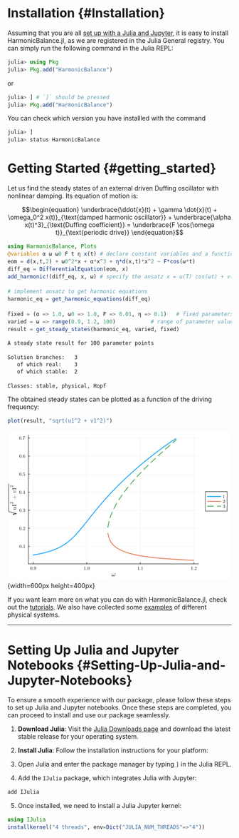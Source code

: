 
# Installation {#Installation}

Assuming that you are all [set up with a Julia and Jupyter](/introduction/index#setting-up-julia-and-jupyter-notebooks), it is easy to install HarmonicBalance.jl, as we are registered in the Julia General registry. You can simply run the following command in the Julia REPL:

```julia
julia> using Pkg
julia> Pkg.add("HarmonicBalance")
```


or

```julia
julia> ] # `]` should be pressed
julia> Pkg.add("HarmonicBalance")
```


You can check which version you have installled with the command

```julia
julia> ]
julia> status HarmonicBalance
```


# Getting Started {#getting_started}

Let us find the steady states of an external driven Duffing oscillator with nonlinear damping. Its equation of motion is:

$$\begin{equation}
\underbrace{\ddot{x}(t) + \gamma \dot{x}(t) + \omega_0^2 x(t)}_{\text{damped harmonic oscillator}} + \underbrace{\alpha x(t)^3}_{\text{Duffing coefficient}} = \underbrace{F \cos(\omega t)}_{\text{periodic drive}}
\end{equation}$$

```julia
using HarmonicBalance, Plots
@variables α ω ω0 F t η x(t) # declare constant variables and a function x(t)
eom = d(x,t,2) + ω0^2*x + α*x^3 + η*d(x,t)*x^2 ~ F*cos(ω*t)
diff_eq = DifferentialEquation(eom, x)
add_harmonic!(diff_eq, x, ω) # specify the ansatz x = u(T) cos(ωt) + v(T) sin(ωt)

# implement ansatz to get harmonic equations
harmonic_eq = get_harmonic_equations(diff_eq)

fixed = (α => 1.0, ω0 => 1.0, F => 0.01, η => 0.1)   # fixed parameters
varied = ω => range(0.9, 1.2, 100)           # range of parameter values
result = get_steady_states(harmonic_eq, varied, fixed)
```


```ansi
A steady state result for 100 parameter points

Solution branches:   3
   of which real:    3
   of which stable:  2

Classes: stable, physical, Hopf

```


The obtained steady states can be plotted as a function of the driving frequency:

```julia
plot(result, "sqrt(u1^2 + v1^2)")
```

![](uilcwxq.png){width=600px height=400px}

If you want learn more on what you can do with HarmonicBalance.jl, check out the [tutorials](/tutorials/index#tutorials). We also have collected some [examples](/examples/index#examples) of different physical systems.


---


# Setting Up Julia and Jupyter Notebooks {#Setting-Up-Julia-and-Jupyter-Notebooks}

To ensure a smooth experience with our package, please follow these steps to set up Julia and Jupyter notebooks. Once these steps are completed, you can proceed to install and use our package seamlessly.
1. **Download Julia**: Visit the [Julia Downloads page](https://julialang.org) and download the latest stable release for your operating system.
  
2. **Install Julia**: Follow the installation instructions for your platform:
  
3. Open Julia and enter the package manager by typing `]` in the Julia REPL.
  
4. Add the `IJulia` package, which integrates Julia with Jupyter:
  
  ```julia
  add IJulia
  ```
  
  
5. Once installed, we need to install a Julia Jupyter kernel:
  

```julia
using IJulia
installkernel("4 threads", env=Dict("JULIA_NUM_THREADS"=>"4"))
```

